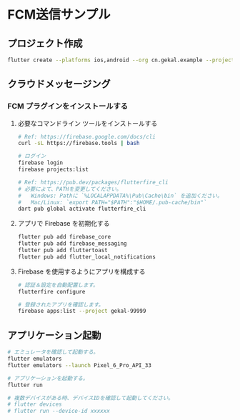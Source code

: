 # FCM送信サンプル

## プロジェクト作成

```bash
flutter create --platforms ios,android --org cn.gekal.example --project-name firebase_cloud_messaging .
```

## クラウドメッセージング

### FCM プラグインをインストールする

1. 必要なコマンドライン ツールをインストールする

    ```bash
    # Ref: https://firebase.google.com/docs/cli
    curl -sL https://firebase.tools | bash

    # ログイン
    firebase login
    firebase projects:list

    # Ref: https://pub.dev/packages/flutterfire_cli
    # 必要によて、PATHを変更してください。
    #   Windows: Pathに `%LOCALAPPDATA%\Pub\Cache\bin` を追加ください。
    #   Mac/Linux: `export PATH="$PATH":"$HOME/.pub-cache/bin"`
    dart pub global activate flutterfire_cli
    ```

2. アプリで Firebase を初期化する

    ```bash
    flutter pub add firebase_core
    flutter pub add firebase_messaging
    flutter pub add fluttertoast
    flutter pub add flutter_local_notifications
    ```

3. Firebase を使用するようにアプリを構成する

    ```bash
    # 認証＆設定を自動配置します。
    flutterfire configure

    # 登録されたアプリを確認します。
    firebase apps:list --project gekal-99999
    ```

## アプリケーション起動

```bash
# エミュレータを確認して起動する。
flutter emulators
flutter emulators --launch Pixel_6_Pro_API_33

# アプリケーションを起動する。
flutter run

# 複数デバイスがある時、デバイスIDを確認して起動してください。
# flutter devices
# flutter run --device-id xxxxxx
```

